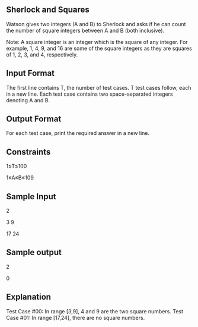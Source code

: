 Sherlock and Squares
--------------------
Watson gives two integers (A and B) to Sherlock and asks if he can count the number of square integers between A and B (both inclusive).

Note: A square integer is an integer which is the square of any integer. For example, 1, 4, 9, and 16 are some of the square integers as they are squares of 1, 2, 3, and 4, respectively.

Input Format
------------
The first line contains T, the number of test cases. T test cases follow, each in a new line.
Each test case contains two space-separated integers denoting A and B.

Output Format
-------------
For each test case, print the required answer in a new line.

Constraints
-----------
1≤T≤100

1≤A≤B≤109

Sample Input
-----------
2

3 9

17 24

Sample output
-------------
2

0

Explanation
-----------
Test Case #00: In range [3,9], 4 and 9 are the two square numbers.
Test Case #01: In range [17,24], there are no square numbers.